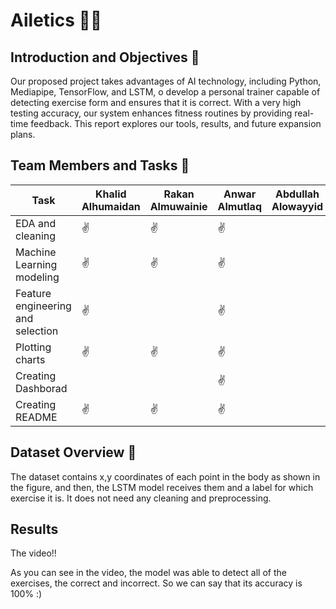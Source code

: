 # Ailetics 💪🏻

## Introduction and Objectives 🎯
Our proposed project takes advantages of AI technology, including Python, Mediapipe, TensorFlow, and LSTM, o develop a personal trainer capable of detecting exercise form and ensures that it is correct. With a very high testing accuracy, our system enhances fitness routines by providing real-time feedback. This report explores our tools, results, and future expansion plans.

## Team Members and Tasks 👥
|Task |Khalid Alhumaidan | Rakan Almuwainie | Anwar Almutlaq | Abdullah Alowayyid
|-|-|-|-|-
|EDA and cleaning|✌|✌|✌|
|Machine Learning modeling|✌ |✌ |✌|
|Feature engineering and selection|✌| |✌|
|Plotting charts|✌|✌|✌|
|Creating Dashborad|  | |✌|
|Creating README|✌|✌|✌ |



## Dataset Overview 📑

The dataset contains x,y coordinates of each point in the body as shown in the figure, and then, the LSTM model receives them and a label for which exercise it is. It does not need any cleaning and preprocessing.



##  Results

The video!!

As you can see in the video, the model was able to detect all of the exercises, the correct and incorrect. So we can say that its accuracy is 100% :)
